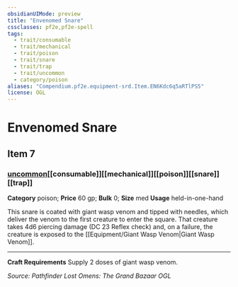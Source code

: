```yaml
---
obsidianUIMode: preview
title: "Envenomed Snare"
cssclasses: pf2e,pf2e-spell
tags:
  - trait/consumable
  - trait/mechanical
  - trait/poison
  - trait/snare
  - trait/trap
  - trait/uncommon
  - category/poison
aliases: "Compendium.pf2e.equipment-srd.Item.EN6Kdc6q5aRTlPS5"
license: OGL
---
```

# Envenomed Snare
## Item 7
### [uncommon](uncommon "Uncommon Rarity Trait")[[consumable]][[mechanical]][[poison]][[snare]][[trap]]

**Category** poison; 
**Price** 60 gp; 
**Bulk** 0; **Size** med
**Usage** held-in-one-hand

This snare is coated with giant wasp venom and tipped with needles, which deliver the venom to the first creature to enter the square. That creature takes 4d6 piercing damage (DC 23 Reflex check) and, on a failure, the creature is exposed to the [[Equipment/Giant Wasp Venom|Giant Wasp Venom]].

* * *

**Craft Requirements** Supply 2 doses of giant wasp venom.

*Source: Pathfinder Lost Omens: The Grand Bazaar*
*OGL*
